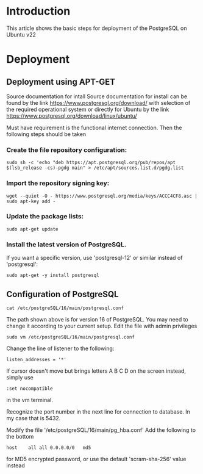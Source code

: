 # Introduction

This article shows the basic steps for deployment of the PostgreSQL on Ubuntu v22

# Deployment

## Deployment using APT-GET

Source documentation for intall
Source documentation for install can be found by the link
https://www.postgresql.org/download/ with selection of the required operational system or directly for Ubuntu by the link https://www.postgresql.org/download/linux/ubuntu/

Must have requirement is the functional internet connection.
Then the following steps should be taken

### Create the file repository configuration:

```
sudo sh -c 'echo "deb https://apt.postgresql.org/pub/repos/apt $(lsb_release -cs)-pgdg main" > /etc/apt/sources.list.d/pgdg.list
```

### Import the repository signing key:

```
wget --quiet -O - https://www.postgresql.org/media/keys/ACCC4CF8.asc | sudo apt-key add -
```

### Update the package lists:

```
sudo apt-get update
```

### Install the latest version of PostgreSQL.

If you want a specific version, use 'postgresql-12' or similar instead of 'postgresql':

```
sudo apt-get -y install postgresql
```

## Configuration of PostgreSQL

```
cat /etc/postgreSQL/16/main/postgresql.conf
```

The path shown above is for version 16 of PostgreSQL. You may need to change it according to your current setup.
Edit the file with admin privileges

```
sudo vm /etc/postgreSQL/16/main/postgresql.conf
```

Change the line of listener to the following:

```
listen_addresses = '*'
```

If cursor doesn't move but brings letters A B C D on the screen instead, simply use

```
:set nocompatible
```

in the vm terminal.

Recognize the port number in the next line for connection to database. In my case that is 5432.

Modify the file '/etc/postgreSQL/16/main/pg_hba.conf'
Add the following to the bottom

```
host    all all 0.0.0.0/0   md5
```

for MD5 encrypted password, or use the default 'scram-sha-256' value instead
